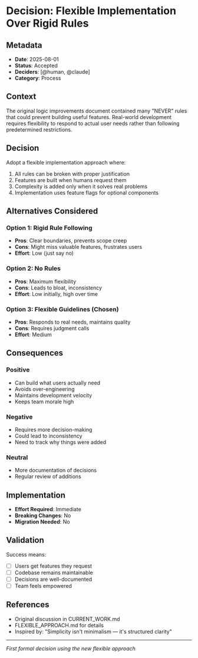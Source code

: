 # Decision: Flexible Implementation Over Rigid Rules

## Metadata
- **Date**: 2025-08-01
- **Status**: Accepted
- **Deciders**: [@human, @claude]
- **Category**: Process

## Context
The original logic improvements document contained many "NEVER" rules that could prevent building useful features. Real-world development requires flexibility to respond to actual user needs rather than following predetermined restrictions.

## Decision
Adopt a flexible implementation approach where:
1. All rules can be broken with proper justification
2. Features are built when humans request them
3. Complexity is added only when it solves real problems
4. Implementation uses feature flags for optional components

## Alternatives Considered

### Option 1: Rigid Rule Following
- **Pros**: Clear boundaries, prevents scope creep
- **Cons**: Might miss valuable features, frustrates users
- **Effort**: Low (just say no)

### Option 2: No Rules
- **Pros**: Maximum flexibility
- **Cons**: Leads to bloat, inconsistency
- **Effort**: Low initially, high over time

### Option 3: Flexible Guidelines (Chosen)
- **Pros**: Responds to real needs, maintains quality
- **Cons**: Requires judgment calls
- **Effort**: Medium

## Consequences

### Positive
- Can build what users actually need
- Avoids over-engineering
- Maintains development velocity
- Keeps team morale high

### Negative  
- Requires more decision-making
- Could lead to inconsistency
- Need to track why things were added

### Neutral
- More documentation of decisions
- Regular review of additions

## Implementation
- **Effort Required**: Immediate
- **Breaking Changes**: No
- **Migration Needed**: No

## Validation
Success means:
- [ ] Users get features they request
- [ ] Codebase remains maintainable
- [ ] Decisions are well-documented
- [ ] Team feels empowered

## References
- Original discussion in CURRENT_WORK.md
- FLEXIBLE_APPROACH.md for details
- Inspired by: "Simplicity isn't minimalism — it's structured clarity"

---
*First formal decision using the new flexible approach*